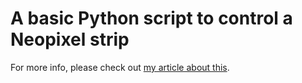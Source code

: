 # A basic Python script to control a Neopixel strip



For more info, please check out [my article about this](https://tristam.ie/2023/341/).
